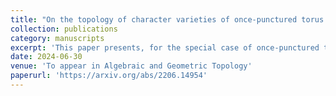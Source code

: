 ```yaml
---
title: "On the topology of character varieties of once-punctured torus bundles"
collection: publications
category: manuscripts
excerpt: 'This paper presents, for the special case of once-punctured torus bundles, a natural method to study the character varieties of hyperbolic 3-manifolds that are bundles over the circle.'
date: 2024-06-30
venue: 'To appear in Algebraic and Geometric Topology'
paperurl: 'https://arxiv.org/abs/2206.14954'
---
```

